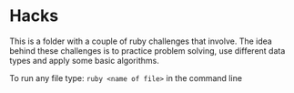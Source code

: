 # Hacks

This is a folder with a couple of ruby challenges that involve.
The idea behind these challenges is to practice problem solving, use different data types and apply some basic algorithms.

To run any file type:
` ruby <name of file> `
in the command line
